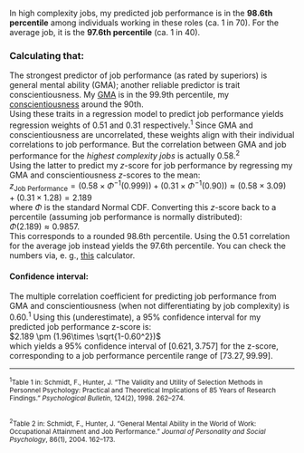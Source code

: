 In high complexity jobs, my predicted job performance is in the **98.6th percentile** among individuals working in these roles (ca. 1 in 70). For the average job, it is the **97.6th percentile** (ca. 1 in 40). 

### Calculating that:
The strongest predictor of job performance (as rated by superiors) is general mental ability (GMA); another reliable predictor is trait conscientiousness. My [GMA](README-g.md) is in the 99.9th percentile, my [conscientiousness](Big-Five/README.md) around the 90th.  
Using these traits in a regression model to predict job performance yields regression weights of $0.51$ and $0.31$ respectively.<sup>1</sup> Since GMA and conscientiousness are uncorrelated, these weights align with their individual correlations to job performance. But the correlation between GMA and job performance for the *highest complexity jobs* is actually $0.58$.<sup>2</sup>  
Using the latter to predict my $z$-score for job performance by regressing my GMA and conscientiousness $z$-scores to the mean:  
$z_{\text{Job Performance}}=(0.58\times\Phi^{-1}(0.999))+(0.31\times\Phi^{-1}(0.90))\approx (0.58×3.09)+(0.31×1.28)=2.189$  
where $\Phi$ is the standard Normal CDF. Converting this $z$-score back to a percentile (assuming job performance is normally distributed):  
$\Phi(2.189)\approx0.9857$.  
This corresponds to a rounded 98.6th percentile. Using the $0.51$ correlation for the average job instead yields the 97.6th percentile. You can check the numbers via, e. g., [this](https://stattrek.com/online-calculator/normal) calculator. 

#### Confidence interval:  
The multiple correlation coefficient for predicting job performance from GMA and conscientiousness (when not differentiating by job complexity) is 0.60.<sup>1</sup> Using this (underestimate), a 95% confidence interval for my predicted job performance z-score is:    
$2.189 \pm (1.96\times \sqrt{1-0.60^2})$  
which yields a 95% confidence interval of $[0.621,3.757]$ for the z-score, corresponding to a job performance percentile range of $[73.27, 99.99]$.

---
<small>
<sup>1</sup>Table 1 in: Schmidt, F., Hunter, J. “The Validity and Utility of Selection Methods in Personnel Psychology: Practical and Theoretical Implications of 85 Years of Research Findings.” <i>Psychological Bulletin</i>, 124(2), 1998. 262–274.
<br><br>

<sup>2</sup>Table 2 in: Schmidt, F., Hunter, J. “General Mental Ability in the World of Work: Occupational Attainment and Job Performance.” <i>Journal of Personality and Social Psychology</i>, 86(1), 2004. 162–173.
</small>
